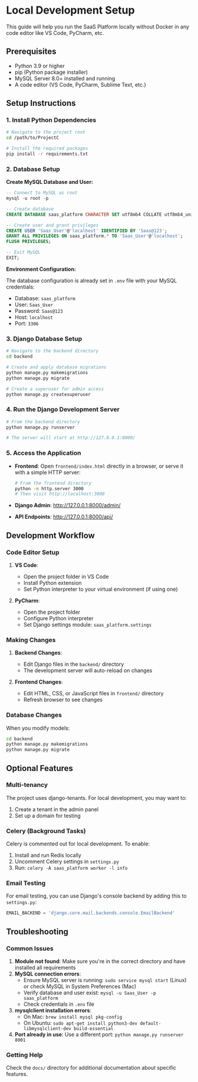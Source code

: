 # Local Development Setup

This guide will help you run the SaaS Platform locally without Docker in any code editor like VS Code, PyCharm, etc.

## Prerequisites

- Python 3.9 or higher
- pip (Python package installer)
- MySQL Server 8.0+ installed and running
- A code editor (VS Code, PyCharm, Sublime Text, etc.)

## Setup Instructions

### 1. Install Python Dependencies

```bash
# Navigate to the project root
cd /path/to/ProjectC

# Install the required packages
pip install -r requirements.txt
```

### 2. Database Setup

**Create MySQL Database and User:**

```sql
-- Connect to MySQL as root
mysql -u root -p

-- Create database
CREATE DATABASE saas_platform CHARACTER SET utf8mb4 COLLATE utf8mb4_unicode_ci;

-- Create user and grant privileges
CREATE USER 'Saas_User'@'localhost' IDENTIFIED BY 'Saas@123';
GRANT ALL PRIVILEGES ON saas_platform.* TO 'Saas_User'@'localhost';
FLUSH PRIVILEGES;

-- Exit MySQL
EXIT;
```

**Environment Configuration:**

The database configuration is already set in `.env` file with your MySQL credentials:
- Database: `saas_platform`
- User: `Saas_User`
- Password: `Saas@123`
- Host: `localhost`
- Port: `3306`

### 3. Django Database Setup

```bash
# Navigate to the backend directory
cd backend

# Create and apply database migrations
python manage.py makemigrations
python manage.py migrate

# Create a superuser for admin access
python manage.py createsuperuser
```

### 4. Run the Django Development Server

```bash
# From the backend directory
python manage.py runserver

# The server will start at http://127.0.0.1:8000/
```

### 5. Access the Application

- **Frontend**: Open `frontend/index.html` directly in a browser, or serve it with a simple HTTP server:
  ```bash
  # From the frontend directory
  python -m http.server 3000
  # Then visit http://localhost:3000
  ```

- **Django Admin**: http://127.0.0.1:8000/admin/
- **API Endpoints**: http://127.0.0.1:8000/api/

## Development Workflow

### Code Editor Setup

1. **VS Code**:
   - Open the project folder in VS Code
   - Install Python extension
   - Set Python interpreter to your virtual environment (if using one)

2. **PyCharm**:
   - Open the project folder
   - Configure Python interpreter
   - Set Django settings module: `saas_platform.settings`

### Making Changes

1. **Backend Changes**:
   - Edit Django files in the `backend/` directory
   - The development server will auto-reload on changes

2. **Frontend Changes**:
   - Edit HTML, CSS, or JavaScript files in `frontend/` directory
   - Refresh browser to see changes

### Database Changes

When you modify models:
```bash
cd backend
python manage.py makemigrations
python manage.py migrate
```

## Optional Features

### Multi-tenancy
The project uses django-tenants. For local development, you may want to:
1. Create a tenant in the admin panel
2. Set up a domain for testing

### Celery (Background Tasks)
Celery is commented out for local development. To enable:
1. Install and run Redis locally
2. Uncomment Celery settings in `settings.py`
3. Run: `celery -A saas_platform worker -l info`

### Email Testing
For email testing, you can use Django's console backend by adding this to `settings.py`:
```python
EMAIL_BACKEND = 'django.core.mail.backends.console.EmailBackend'
```

## Troubleshooting

### Common Issues

1. **Module not found**: Make sure you're in the correct directory and have installed all requirements
2. **MySQL connection errors**:
   - Ensure MySQL server is running: `sudo service mysql start` (Linux) or check MySQL in System Preferences (Mac)
   - Verify database and user exist: `mysql -u Saas_User -p saas_platform`
   - Check credentials in `.env` file
3. **mysqlclient installation errors**:
   - On Mac: `brew install mysql pkg-config`
   - On Ubuntu: `sudo apt-get install python3-dev default-libmysqlclient-dev build-essential`
4. **Port already in use**: Use a different port: `python manage.py runserver 8001`

### Getting Help

Check the `docs/` directory for additional documentation about specific features.